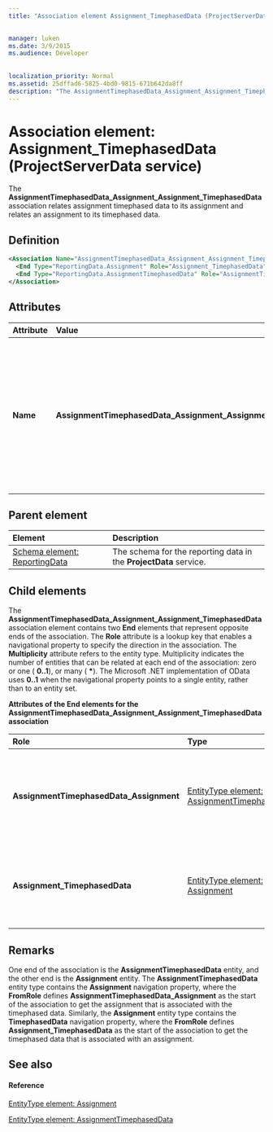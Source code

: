 ```yaml
---
title: "Association element Assignment_TimephasedData (ProjectServerData service)"

 
manager: luken
ms.date: 3/9/2015
ms.audience: Developer
 
 
localization_priority: Normal
ms.assetid: 25dffad6-5825-4bd0-9815-671b642da8ff
description: "The AssignmentTimephasedData_Assignment_Assignment_TimephasedData association relates assignment timephased data to its assignment and relates an assignment to its timephased data."
---
```


# Association element: Assignment_TimephasedData (ProjectServerData service)

The **AssignmentTimephasedData_Assignment_Assignment_TimephasedData** association relates assignment timephased data to its assignment and relates an assignment to its timephased data. 
  
## Definition

```XML
<Association Name="AssignmentTimephasedData_Assignment_Assignment_TimephasedData">
  <End Type="ReportingData.Assignment" Role="Assignment_TimephasedData" Multiplicity="0..1" />
  <End Type="ReportingData.AssignmentTimephasedData" Role="AssignmentTimephasedData_Assignment" Multiplicity="*" />
</Association>
```

## Attributes

|**Attribute**|**Value**|**Description**|
|:-----|:-----|:-----|
|**Name** <br/> |**AssignmentTimephasedData_Assignment_Assignment_TimephasedData** <br/> |Identifies the entity types and the navigation properties that form the two-way association for assignment timephased data and assignments. In the first half of the name, **AssignmentTimephasedData** is the entity type and **Assignment** is the navigation property. In the second half of the name, **Assignment** is the entity type and **TimephasedData** is the navigation property.  <br/> |
   
## Parent element

|**Element**|**Description**|
|:-----|:-----|
|[Schema element: ReportingData](schema-reportingdata-projectdata-service.md) <br/> |The schema for the reporting data in the **ProjectData** service.  <br/> |
   
## Child elements

The **AssignmentTimephasedData_Assignment_Assignment_TimephasedData** association element contains two **End** elements that represent opposite ends of the association. The **Role** attribute is a lookup key that enables a navigational property to specify the direction in the association. The **Multiplicity** attribute refers to the entity type. Multiplicity indicates the number of entities that can be related at each end of the association: zero or one ( **0..1**), or many ( **\***). The Microsoft .NET implementation of OData uses **0..1** when the navigational property points to a single entity, rather than to an entity set. 
  
**Attributes of the End elements for the AssignmentTimephasedData_Assignment_Assignment_TimephasedData association**

|**Role**|**Type**|**Multiplicity**|**Description**|
|:-----|:-----|:-----|:-----|
|**AssignmentTimephasedData_Assignment** <br/> |[EntityType element: AssignmentTimephasedData](entitytype-assignmenttimephaseddata-projectdata-service.md) <br/> |**\*** <br/> |There can be many assignment timephased data entities that correspond with an assignment.  <br/> |
|**Assignment_TimephasedData** <br/> |[EntityType element: Assignment](entitytype-assignment-projectdata-service.md) <br/> |**0..1** <br/> |There is one assignment that corresponds to a collection of timephased data.  <br/> |
   
## Remarks

One end of the association is the **AssignmentTimephasedData** entity, and the other end is the **Assignment** entity. The **AssignmentTimephasedData** entity type contains the **Assignment** navigation property, where the **FromRole** defines **AssignmentTimephasedData_Assignment** as the start of the association to get the assignment that is associated with the timephased data. Similarly, the **Assignment** entity type contains the **TimephasedData** navigation property, where the **FromRole** defines **Assignment_TimephasedData** as the start of the association to get the timephased data that is associated with an assignment. 
  
## See also

#### Reference

[EntityType element: Assignment](entitytype-assignment-projectdata-service.md)
  
[EntityType element: AssignmentTimephasedData](entitytype-assignmenttimephaseddata-projectdata-service.md)

